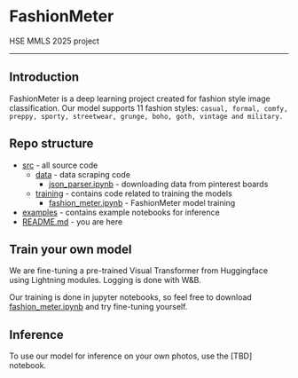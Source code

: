 # FashionMeter
HSE MMLS 2025 project

---
## Introduction

FashionMeter is a deep learning project created for fashion style image classification. Our model supports 11 fashion styles: `casual, formal, comfy, preppy, sporty, streetwear, grunge, boho, goth, vintage and military.`

## Repo structure

* [src](src) - all source code
  * [data](src/data) - data scraping code
    * [json_parser.ipynb](src/data/json_parser.ipynb) - downloading data from pinterest boards
  * [training](src/training) - contains code related to training the models
    * [fashion_meter.ipynb](src/training/fashion_meter.ipynb) - FashionMeter model training
* [examples](examples) - contains example notebooks for inference
* [README.md](README.md) - you are here

## Train your own model

We are fine-tuning a pre-trained Visual Transformer from Huggingface using Lightning modules. Logging is done with W&B.

Our training is done in jupyter notebooks, so feel free to download [fashion_meter.ipynb](src/training/fashion_meter.ipynb) and try fine-tuning yourself.

## Inference

To use our model for inference on your own photos, use the [TBD] notebook.
